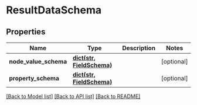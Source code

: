# ResultDataSchema

## Properties
Name | Type | Description | Notes
------------ | ------------- | ------------- | -------------
**node_value_schema** | [**dict(str, FieldSchema)**](FieldSchema.md) |  | [optional] 
**property_schema** | [**dict(str, FieldSchema)**](FieldSchema.md) |  | [optional] 

[[Back to Model list]](../README.md#documentation-for-models) [[Back to API list]](../README.md#documentation-for-api-endpoints) [[Back to README]](../README.md)


